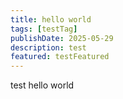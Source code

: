 ```yaml
---
title: hello world
tags: [testTag]
publishDate: 2025-05-29
description: test
featured: testFeatured
---
```


test
hello world